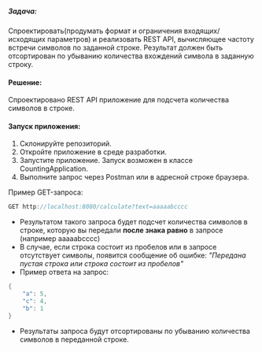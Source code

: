 ##### Задача:
Спроектировать(продумать формат и ограничения входящих/исходящих параметров) и реализовать REST API, вычисляющее 
частоту встречи символов по заданной строке. Результат должен быть отсортирован по убыванию количества вхождений 
символа в заданную строку.

#### Решение:
Спроектировано REST API приложение для подсчета количества символов в строке.

#### Запуск приложения:
1. Склонируйте репозиторий.
2. Откройте приложение в среде разработки.
3. Запустите приложение. Запуск возможен в классе CountingApplication.
4. Выполните запрос через Postman или в адресной строке браузера.

Пример GET-запроса:
```java
GET http://localhost:8080/calculate?text=aaaaabcccc
``` 
- Результатом такого запроса будет подсчет количества символов в строке, которую вы передали **после знака равно** в запросе
(например aaaaabcccc)
- В случае, если строка состоит из пробелов или в запросе отсутствует символы,
появится сообщение об ошибке: *"Передана пустая строка или строка состоит из пробелов"*
- Пример ответа на запрос:
```java
{
    "a": 5,
    "c": 4,
    "b": 1
}
```
- Результаты запроса будут отсортированы по убыванию количества символов в переданной строке.
